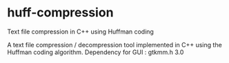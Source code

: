 # huff-compression
Text file compression in C++ using Huffman coding

A text file compression / decompression tool implemented in C++ using the Huffman coding algorithm.
Dependency for GUI : gtkmm.h 3.0
